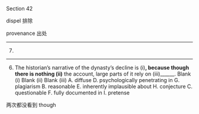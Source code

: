 Section 42



dispel	排除

provenance	出处

-----





7. 

----

  

6. The historian’s narrative of the dynasty’s decline is (i)______, because though there is nothing (ii)______ the account, large parts of it rely on (iii)______.
   Blank (i) Blank (ii) Blank (iii)
   A. diffuse D. psychologically penetrating in G. plagiarism
   B. reasonable E. inherently implausible about H. conjecture
   C. questionable F. fully documented in I. pretense

两次都没看到 though

